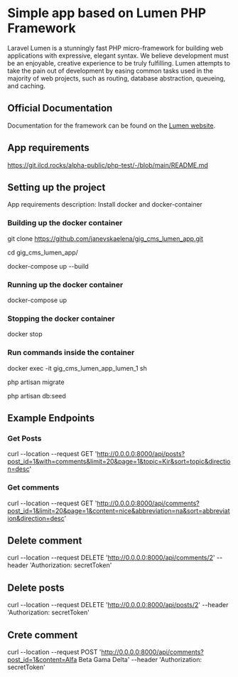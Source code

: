 # Simple app based on Lumen PHP Framework

Laravel Lumen is a stunningly fast PHP micro-framework for building web applications with expressive, elegant syntax. We believe development must be an enjoyable, creative experience to be truly fulfilling. Lumen attempts to take the pain out of development by easing common tasks used in the majority of web projects, such as routing, database abstraction, queueing, and caching.

## Official Documentation

Documentation for the framework can be found on the [Lumen website](https://lumen.laravel.com/docs).

## App requirements
https://git.ilcd.rocks/alpha-public/php-test/-/blob/main/README.md

## Setting up the project

App requirements description: Install docker and docker-container

### Building up the docker container

git clone https://github.com/janevskaelena/gig_cms_lumen_app.git

cd gig_cms_lumen_app/

docker-compose up --build

### Running up the docker container

docker-compose up

### Stopping the docker container

docker stop

### Run commands inside the container

docker exec -it gig_cms_lumen_app_lumen_1 sh

php artisan migrate

php artisan db:seed

## Example Endpoints

### Get Posts

curl --location --request GET 'http://0.0.0.0:8000/api/posts?post_id=1&with=comments&limit=20&page=1&topic=Kir&sort=topic&direction=desc'

### Get comments

curl --location --request GET 'http://0.0.0.0:8000/api/comments?post_id=1&limit=20&page=1&content=nice&abbreviation=na&sort=abbreviation&direction=desc'

## Delete comment

curl --location --request DELETE 'http://0.0.0.0:8000/api/comments/2' --header 'Authorization: secretToken'

## Delete posts

curl --location --request DELETE 'http://0.0.0.0:8000/api/posts/2' --header 'Authorization: secretToken'

## Crete comment

curl --location --request POST 'http://0.0.0.0:8000/api/comments?post_id=1&content=Alfa Beta Gama Delta' --header 'Authorization: secretToken'



